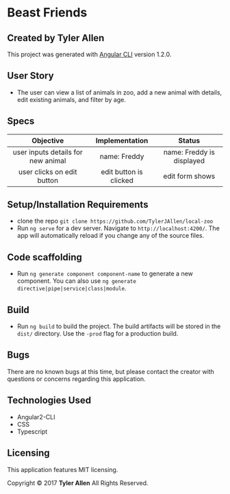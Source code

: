 # Beast Friends

## Created by Tyler Allen
This project was generated with [Angular CLI](https://github.com/angular/angular-cli) version 1.2.0.


## User Story

* The user can view a list of animals in zoo, add a new animal with details, edit existing animals, and filter by age.


## Specs

| Objective | Implementation | Status |
|:-------------:|:-------------:|:-------------:|
| user inputs details for new animal | name: Freddy | name: Freddy is displayed |
| user clicks on edit button | edit button is clicked | edit form shows |


## Setup/Installation Requirements

  * clone the repo `git clone https://github.com/TylerJAllen/local-zoo`
  * Run `ng serve` for a dev server. Navigate to `http://localhost:4200/`. The app will automatically reload if you change any of the source files.

## Code scaffolding

  * Run `ng generate component component-name` to generate a new component. You can also use `ng generate directive|pipe|service|class|module`.

## Build

  * Run `ng build` to build the project. The build artifacts will be stored in the `dist/` directory. Use the `-prod` flag for a production build.

## Bugs

There are no known bugs at this time, but please contact the creator with questions or concerns regarding this application.


## Technologies Used

  * Angular2-CLI
  * CSS
  * Typescript



## Licensing
This application features MIT licensing.

Copyright &copy; 2017 **Tyler Allen** All Rights Reserved.
